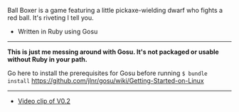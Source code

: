 Ball Boxer is a game featuring a little pickaxe-wielding dwarf who fights a red ball.
It's riveting I tell you.

*	Written in Ruby using Gosu

* * *

__This is just me messing around with Gosu. It's not packaged or usable without Ruby in your path.__

Go here to install the prerequisites for Gosu before running `$ bundle install`
https://github.com/jlnr/gosu/wiki/Getting-Started-on-Linux

* * *

* [Video clip of V0.2](http://instagram.com/p/gz02HCS90u/)
